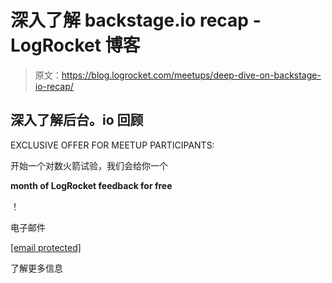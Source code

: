 # 深入了解 backstage.io recap - LogRocket 博客

> 原文：<https://blog.logrocket.com/meetups/deep-dive-on-backstage-io-recap/>

## 深入了解后台。io 回顾

EXCLUSIVE OFFER FOR MEETUP PARTICIPANTS:

开始一个对数火箭试验，我们会给你一个

**month of LogRocket feedback for free**

！

电子邮件

[[email protected]](/cdn-cgi/l/email-protection)

了解更多信息